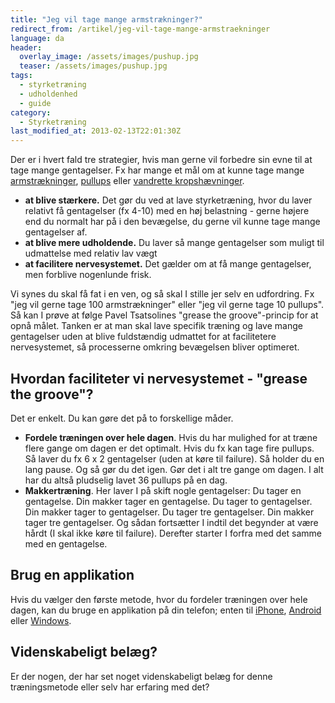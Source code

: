 ```yaml
---
title: "Jeg vil tage mange armstrækninger?"
redirect_from: /artikel/jeg-vil-tage-mange-armstraekninger
language: da
header:
  overlay_image: /assets/images/pushup.jpg
  teaser: /assets/images/pushup.jpg
tags:
  - styrketræning
  - udholdenhed
  - guide
category:
  - Styrketræning
last_modified_at: 2013-02-13T22:01:30Z
---
```


Der er i hvert fald tre strategier, hvis man gerne vil forbedre sin evne til at tage mange gentagelser. Fx har mange et mål om at kunne tage mange [armstrækninger](http://www.motionsplan.dk/oevelse/armstraekker), [pullups](http://www.motionsplan.dk/oevelse/pullup) eller [vandrette kropshævninger](http://www.motionsplan.dk/oevelse/vandret-kropshaevning).

- **at blive stærkere.** Det gør du ved at lave styrketræning, hvor du laver relativt få gentagelser (fx 4-10) med en høj belastning - gerne højere end du normalt har på i den bevægelse, du gerne vil kunne tage mange gentagelser af.
- **at blive mere udholdende.** Du laver så mange gentagelser som muligt til udmattelse med relativ lav vægt
- **at facilitere nervesystemet.** Det gælder om at få mange gentagelser, men forblive nogenlunde frisk.

Vi synes du skal få fat i en ven, og så skal I stille jer selv en udfordring. Fx "jeg vil gerne tage 100 armstrækninger" eller "jeg vil gerne tage 10 pullups". Så kan I prøve at følge Pavel Tsatsolines "grease the groove"-princip for at opnå målet. Tanken er at man skal lave specifik træning og lave mange gentagelser uden at blive fuldstændig udmattet for at facilitetere nervesystemet, så processerne omkring bevægelsen bliver optimeret.

Hvordan faciliteter vi nervesystemet - "grease the groove"?
-----------------------------------------------------------

Det er enkelt. Du kan gøre det på to forskellige måder.

- **Fordele træningen over hele dagen**. Hvis du har mulighed for at træne flere gange om dagen er det optimalt. Hvis du fx kan tage fire pullups. Så laver du fx 6 x 2 gentagelser (uden at køre til failure). Så holder du en lang pause. Og så gør du det igen. Gør det i alt tre gange om dagen. I alt har du altså pludselig lavet 36 pullups på en dag.
- **Makkertræning**. Her laver I på skift nogle gentagelser: Du tager en gentagelse. Din makker tager en gentagelse. Du tager to gentagelser. Din makker tager to gentagelser. Du tager tre gentagelser. Din makker tager tre gentagelser. Og sådan fortsætter I indtil det begynder at være hårdt (I skal ikke køre til failure). Derefter starter I forfra med det samme med en gentagelse.

Brug en applikation
-------------------

Hvis du vælger den første metode, hvor du fordeler træningen over hele dagen, kan du bruge en applikation på din telefon; enten til [iPhone](http://hundredpushups.com/iphoneapp.html), [Android](http://hundredpushups.com/androidapp.html) eller [Windows](http://hundredpushups.com/windowsapp.html).

Videnskabeligt belæg?
---------------------

Er der nogen, der har set noget videnskabeligt belæg for denne træningsmetode eller selv har erfaring med det?
